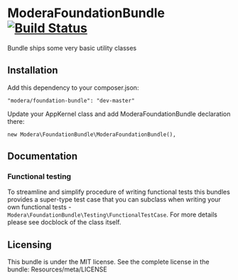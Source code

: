 # ModeraFoundationBundle [![Build Status](https://travis-ci.org/modera/foundation.svg?branch=master)](https://travis-ci.org/modera/foundation)

Bundle ships some very basic utility classes

## Installation

Add this dependency to your composer.json:

    "modera/foundation-bundle": "dev-master"

Update your AppKernel class and add ModeraFoundationBundle declaration there:

    new Modera\FoundationBundle\ModeraFoundationBundle(),

## Documentation

### Functional testing

To streamline and simplify procedure of writing functional tests this bundles provides a super-type test case
that you can subclass when writing your own functional tests - `Modera\FoundationBundle\Testing\FunctionalTestCase`. For
more details please see docblock of the class itself.

## Licensing

This bundle is under the MIT license. See the complete license in the bundle:
Resources/meta/LICENSE

